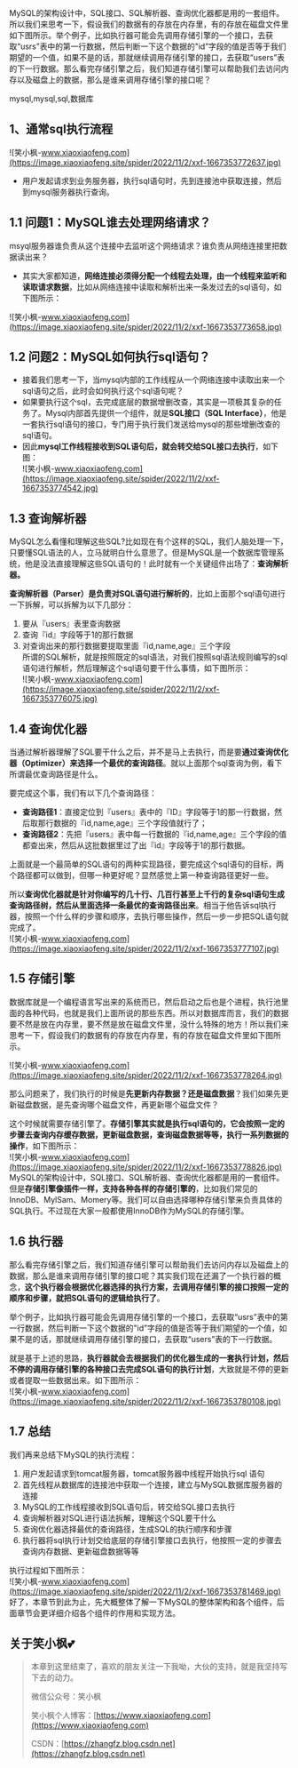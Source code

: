 MySQL的架构设计中，SQL接口、SQL解析器、查询优化器都是用的一套组件。所以我们来思考一下，假设我们的数据有的存放在内存里，有的存放在磁盘文件里如下图所示。举个例子，比如执行器可能会先调用存储引擎的一个接口，去获取“usrs”表中的第一行数据，然后判断一下这个数据的"id”字段的值是否等于我们期望的一个值，如果不是的话，那就继续调用存储引擎的接口，去获取“users”表的下一行数据。那么看完存储引擎之后，我们知道存储引擎可以帮助我们去访问内存以及磁盘上的数据，那么是谁来调用存储引擎的接口呢？

mysql,mysql,sql,数据库

## 1、通常sql执行流程 ##

![笑小枫-www.xiaoxiaofeng.com](https://image.xiaoxiaofeng.site/spider/2022/11/2/xxf-1667353772637.jpg)

 *  用户发起请求到业务服务器，执行sql语句时，先到连接池中获取连接，然后到mysql服务器执行查询。

## 1.1 问题1：MySQL谁去处理网络请求？ ##

msyql服务器谁负责从这个连接中去监听这个网络请求？谁负责从网络连接里把数据读出来？

 *  其实大家都知道，**网络连接必须得分配一个线程去处理，由一个线程来监听和读取请求数据**，比如从网络连接中读取和解析出来一条发过去的sql语句，如下图所示：

![笑小枫-www.xiaoxiaofeng.com](https://image.xiaoxiaofeng.site/spider/2022/11/2/xxf-1667353773658.jpg)

## 1.2 问题2：MySQL如何执行sql语句？ ##

 *  接着我们思考一下，当mysql内部的工作线程从一个网络连接中读取出来一个sql语句之后，此时会如何执行这个sql语句呢？
 *  如果要执行这个sql，去完成底层的数据增删改查，其实是一项极其复杂的任务了。Mysql内部首先提供一个组件，就是**SQL接口（SQL Interface）**，他是一套执行sql语句的接口，专门用于执行我们发送给mysql的那些增删改查的sql语句。
 *  因此**mysql工作线程接收到SQL语句后，就会转交给SQL接口去执行**，如下图：  
    ![笑小枫-www.xiaoxiaofeng.com](https://image.xiaoxiaofeng.site/spider/2022/11/2/xxf-1667353774542.jpg)

## 1.3 查询解析器 ##

MySQL怎么看懂和理解这些SQL?比如现在有个这样的SQL，我们人脑处理一下，只要懂SQL语法的人，立马就明白什么意思了。但是MySQL是一个数据库管理系统，他是没法直接理解这些SQL语句的！此时就有一个关键组件出场了：**查询解析器。**

**查询解析器（Parser）是负责对SQL语句进行解析的**，比如上面那个sql语句进行一下拆解，可以拆解为以下几部分：

1.  要从『users』表里查询数据
2.  查询『id』字段等于1的那行数据
3.  对查询出来的那行数据要提取里面『id,name,age』三个字段  
    所谓的SQL解析，就是按照既定的sql语法，对我们按照sql语法规则编写的sql语句进行解析，然后理解这个sql语句要干什么事情，如下图所示：  
    ![笑小枫-www.xiaoxiaofeng.com](https://image.xiaoxiaofeng.site/spider/2022/11/2/xxf-1667353776075.jpg)

## 1.4 查询优化器 ##

当通过解析器理解了SQL要干什么之后，并不是马上去执行，而是要**通过查询优化器（Optimizer）来选择一个最优的查询路径**。就以上面那个sql查询为例，看下所谓最优查询路径是什么。

要完成这个事，我们有以下几个查询路径：

 *  **查询路径1**：直接定位到『users』表中的『ID』字段等于1的那一行数据，然后取那行数据的『id,name,age』三个字段值就行了；
 *  **查询路径2**：先把『users』表中每一行数据的『id,name,age』三个字段的值都查出来，然后从这批数据里过了出『id』字段等于1的那行数据。

上面就是一个最简单的SQL语句的两种实现路径，要完成这个sql语句的目标，两个路径都可以做到，但哪一种更好呢？显然感觉上第一种查询路径更好一些。

所以**查询优化器就是针对你编写的几十行、几百行甚至上千行的复杂sql语句生成查询路径树，然后从里面选择一条最优的查询路径出来**。相当于他告诉sql执行器，按照一个什么样的步骤和顺序，去执行哪些操作，然后一步一步把SQL语句就完成了。  
![笑小枫-www.xiaoxiaofeng.com](https://image.xiaoxiaofeng.site/spider/2022/11/2/xxf-1667353777107.jpg)

## 1.5 存储引擎 ##

数据库就是一个编程语言写出来的系统而已，然后启动之后也是个进程，执行池里面的各种代码，也就是我们上面所说的那些东西。所以对数据库而言，我们的数据要不然是放在内存里，要不然是放在磁盘文件里，没什么特殊的地方！所以我们来思考一下，假设我们的数据有的存放在内存里，有的存放在磁盘文件里如下图所示。

![笑小枫-www.xiaoxiaofeng.com](https://image.xiaoxiaofeng.site/spider/2022/11/2/xxf-1667353778264.jpg)

那么问题来了，我们执行的时候是**先更新内存数据？还是磁盘数据**？我们如果先更新磁盘数据，是先查询哪个磁盘文件，再更新哪个磁盘文件？

这个时候就需要存储引擎了。**存储引擎其实就是执行sql语句的，它会按照一定的步骤去查询内存缓存数据，更新磁盘数据，查询磁盘数据等等，执行一系列数据的操作**，如下图所示：  
![笑小枫-www.xiaoxiaofeng.com](https://image.xiaoxiaofeng.site/spider/2022/11/2/xxf-1667353778826.jpg)  
MySQL的架构设计中，SQL接口、SQL解析器、查询优化器都是用的一套组件。但是**存储引擎像插件一样，支持各种各样的存储引擎的**，比如我们常见的InnoDB、MylSam、Momery等。我们可以自由选择哪种存储引擎来负责具体的SQL执行。不过现在大家一般都使用InnoDB作为MySQL的存储引擎。

## 1.6 执行器 ##

那么看完存储引擎之后，我们知道存储引擎可以帮助我们去访问内存以及磁盘上的数据，那么是谁来调用存储引擎的接口呢？其实我们现在还漏了一个执行器的概念，**这个执行器会根据优化器选择的执行方案，去调用存储引擎的接口按照一定的顺序和步骤，就把SQL语句的逻辑给执行了**。

举个例子，比如执行器可能会先调用存储引擎的一个接口，去获取“usrs”表中的第一行数据，然后判断一下这个数据的"id”字段的值是否等于我们期望的一个值，如果不是的话，那就继续调用存储引擎的接口，去获取“users”表的下一行数据。

就是基于上述的思路，**执行器就会去根据我们的优化器生成的一套执行计划，然后不停的调用存储引擎的各种接口去完成SQL语句的执行计划**，大致就是不停的更新或者提取一些数据出来。如下图所示：  
![笑小枫-www.xiaoxiaofeng.com](https://image.xiaoxiaofeng.site/spider/2022/11/2/xxf-1667353780108.jpg)

## 1.7 总结 ##

我们再来总结下MySQL的执行流程：

1.  用户发起请求到tomcat服务器，tomcat服务器中线程开始执行sql 语句
2.  首先线程从数据库的连接池中获取一个连接，建立与MySQL数据库服务器的连接
3.  MySQL的工作线程接收到SQL语句后，转交给SQL接口去执行
4.  查询解析器对SQL进行语法拆解，理解这个SQL要干什么
5.  查询优化器选择最优的查询路径，生成SQL的执行顺序和步骤
6.  执行器将sql执行计划交给底层的存储引擎接口去执行，他按照一定的步骤去查询内存数据、更新磁盘数据等等

执行过程如下图所示：  
![笑小枫-www.xiaoxiaofeng.com](https://image.xiaoxiaofeng.site/spider/2022/11/2/xxf-1667353781469.jpg)  
好了，本章节到此为止，先大概整体了解一下MySQL的整体架构和各个组件，后面章节会更详细介绍各个组件的作用和实现方法。  

## 关于笑小枫💕

> 本章到这里结束了，喜欢的朋友关注一下我呦，大伙的支持，就是我坚持写下去的动力。
>
> 微信公众号：笑小枫
>
> 笑小枫个人博客：[https://www.xiaoxiaofeng.com](https://www.xiaoxiaofeng.com)
>
> CSDN：[https://zhangfz.blog.csdn.net](https://zhangfz.blog.csdn.net)
>



